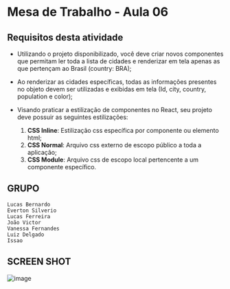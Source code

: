 # Mesa de Trabalho - Aula 06

## Requisitos desta atividade

* Utilizando o projeto disponibilizado, você deve criar novos componentes que permitam ler toda a lista de cidades e renderizar em tela apenas as que pertençam ao Brasil (country: BRA);
  
* Ao renderizar as cidades específicas, todas as informações presentes no objeto devem ser utilizadas e exibidas em tela (Id, city, country, population e color);
  
* Visando praticar a estilização de componentes no React, seu projeto deve possuir as seguintes estilizações:
    1. **CSS Inline**: Estilização css específica por componente ou elemento html;
    2. **CSS Normal**: Arquivo css externo de escopo público a toda a aplicação;
    3. **CSS Module**: Arquivo css de escopo local pertencente a um componente específico.
   
## GRUPO
```
Lucas Bernardo
Everton Silverio
Lucas Ferreira
João Victor
Vanessa Fernandes
Luiz Delgado
Issao 
```
   
## SCREEN SHOT
![image](https://user-images.githubusercontent.com/5773748/198160729-ab101ef7-1178-474e-9f05-ea05101e0c3e.png)
